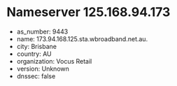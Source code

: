 # Nameserver 125.168.94.173

* as_number: 9443
* name: 173.94.168.125.sta.wbroadband.net.au.
* city: Brisbane
* country: AU
* organization: Vocus Retail
* version: Unknown
* dnssec: false
